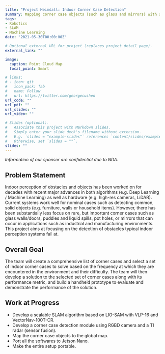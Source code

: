 ```yaml
---
title: "Project Heimdall: Indoor Corner Case Detection"
summary: Mapping corner case objects (such as glass and mirrors) with sensor fusion on top of LIO-SAM as backbone. Harvey Mudd College Engineering clinic program.
tags:
- Robotics
- SLAM
- Machine Learning
date: "2021-05-30T00:00:00Z"

# Optional external URL for project (replaces project detail page).
external_link: ""

image:
  caption: Point Cloud Map
  focal_point: Smart

# links:
# - icon: git
#   icon_pack: fab
#   name: Follow
#   url: https://twitter.com/georgecushen
url_code: ""
url_pdf: ""
url_slides: ""
url_video: ""

# Slides (optional).
#   Associate this project with Markdown slides.
#   Simply enter your slide deck's filename without extension.
#   E.g. `slides = "example-slides"` references `content/slides/example-slides.md`.
#   Otherwise, set `slides = ""`.
slides: ""
---
```


*Information of our sponsor are confidential due to NDA.*

## Problem Statement

Indoor perception of obstacles and objects has been worked on for decades with recent major advances in both algorithms (e.g. Deep Learning / Machine Learning) as well as hardware (e.g. high-res cameras, LiDAR). Current systems work well for nominal cases such as detecting common, solid objects (e.g. furniture, walls or household items). However, there has been substantially less focus on rare, but important corner cases such as glass walls/doors, puddles and liquid spills, pot holes, or mirrors that can occur in applications such as industrial and manufacturing environments. This project aims at focusing on the detection of obstacles typical indoor perception systems fail at.

## Overall Goal

The team will create a comprehensive list of corner cases and select a set of indoor corner cases to solve based on the frequency at which they are encountered in the environment and their difficulty. The team will then develop a solution to the selected set of corner cases along with its performance metric, and build a handheld prototype to evaluate and demonstrate the performance of the solution.

## Work at Progress

- Develop a scalable SLAM algorithm based on LIO-SAM with VLP-16 and VectorNav-100T-CR.
- Develop a corner case detection module using RGBD camera and a TI radar (sensor fusion).
- Map the corner case objects to the global map.
- Port all the softwares to Jetson Nano.
- Make the entire setup portable.






